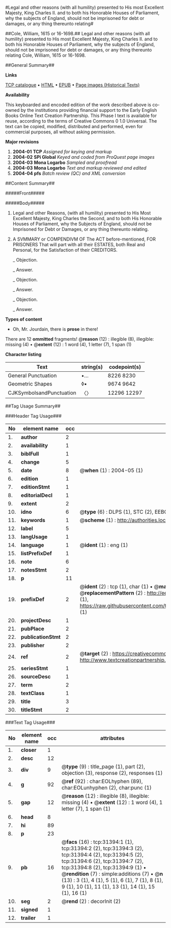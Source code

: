 #Legal and other reasons (with all humility) presented to His most Excellent Majesty, King Charles II. and to both his Honorable Houses of Parliament, why the subjects of England, should not be imprisoned for debt or damages, or any thing thereunto relating#

##Cole, William, 1615 or 16-1698.##
Legal and other reasons (with all humility) presented to His most Excellent Majesty, King Charles II. and to both his Honorable Houses of Parliament, why the subjects of England, should not be imprisoned for debt or damages, or any thing thereunto relating
Cole, William, 1615 or 16-1698.

##General Summary##

**Links**

[TCP catalogue](http://www.ota.ox.ac.uk/tcp/)  • 
[HTML](http://tei.it.ox.ac.uk/tcp/Texts-HTML/free/A33/A33726.html)  • 
[EPUB](http://tei.it.ox.ac.uk/tcp/Texts-EPUB/free/A33/A33726.epub) • 
[Page images (Historical Texts)](https://data.historicaltexts.jisc.ac.uk/view?pubId=eebo-99826982e&pageId=eebo-99826982e-31394-1)

**Availability**

This keyboarded and encoded edition of the
	       work described above is co-owned by the institutions
	       providing financial support to the Early English Books
	       Online Text Creation Partnership. This Phase I text is
	       available for reuse, according to the terms of Creative
	       Commons 0 1.0 Universal. The text can be copied,
	       modified, distributed and performed, even for
	       commercial purposes, all without asking permission.

**Major revisions**

1. __2004-01__ __TCP__ *Assigned for keying and markup*
1. __2004-02__ __SPi Global__ *Keyed and coded from ProQuest page images*
1. __2004-03__ __Mona Logarbo__ *Sampled and proofread*
1. __2004-03__ __Mona Logarbo__ *Text and markup reviewed and edited*
1. __2004-04__ __pfs__ *Batch review (QC) and XML conversion*

##Content Summary##

#####Front#####

#####Body#####

1. Legal and other Reasons, (with all humility) presented to His Most Excellent Majesty, King Charles the Second, and to both His Honorable Houses of Parliament, why the Subjects of England, should not be Imprisoned for Debt or Damages, or any thing thereunto relating.

1. A SVMMARY or COMPENDIVM OF The ACT before-mentioned, FOR PRISONERS That will part with all their ESTATES, both Real and Personal, for the Satisfaction of their CREDITORS.

    _ Objection.

    _ Answer.

    _ Objection.

    _ Answer.

    _ Objection.

    _ Answer.

**Types of content**

  * Oh, Mr. Jourdain, there is **prose** in there!

There are 12 **ommitted** fragments! 
 @__reason__ (12) : illegible (8), illegible: missing (4)  •  @__extent__ (12) : 1 word (4), 1 letter (7), 1 span (1)

**Character listing**


|Text|string(s)|codepoint(s)|
|---|---|---|
|General Punctuation|•…|8226 8230|
|Geometric Shapes|◊▪|9674 9642|
|CJKSymbolsandPunctuation|〈〉|12296 12297|

##Tag Usage Summary##

###Header Tag Usage###

|No|element name|occ|attributes|
|---|---|---|---|
|1.|__author__|2||
|2.|__availability__|1||
|3.|__biblFull__|1||
|4.|__change__|5||
|5.|__date__|8| @__when__ (1) : 2004-05 (1)|
|6.|__edition__|1||
|7.|__editionStmt__|1||
|8.|__editorialDecl__|1||
|9.|__extent__|2||
|10.|__idno__|6| @__type__ (6) : DLPS (1), STC (2), EEBO-CITATION (1), PROQUEST (1), VID (1)|
|11.|__keywords__|1| @__scheme__ (1) : http://authorities.loc.gov/ (1)|
|12.|__label__|5||
|13.|__langUsage__|1||
|14.|__language__|1| @__ident__ (1) : eng (1)|
|15.|__listPrefixDef__|1||
|16.|__note__|6||
|17.|__notesStmt__|2||
|18.|__p__|11||
|19.|__prefixDef__|2| @__ident__ (2) : tcp (1), char (1)  •  @__matchPattern__ (2) : ([0-9\-]+):([0-9IVX]+) (1), (.+) (1)  •  @__replacementPattern__ (2) : http://eebo.chadwyck.com/downloadtiff?vid=$1&page=$2 (1), https://raw.githubusercontent.com/textcreationpartnership/Texts/master/tcpchars.xml#$1 (1)|
|20.|__projectDesc__|1||
|21.|__pubPlace__|2||
|22.|__publicationStmt__|2||
|23.|__publisher__|2||
|24.|__ref__|2| @__target__ (2) : https://creativecommons.org/publicdomain/zero/1.0/ (1), http://www.textcreationpartnership.org/docs/. (1)|
|25.|__seriesStmt__|1||
|26.|__sourceDesc__|1||
|27.|__term__|2||
|28.|__textClass__|1||
|29.|__title__|3||
|30.|__titleStmt__|2||


###Text Tag Usage###

|No|element name|occ|attributes|
|---|---|---|---|
|1.|__closer__|1||
|2.|__desc__|12||
|3.|__div__|9| @__type__ (9) : title_page (1), part (2), objection (3), response (2), responses (1)|
|4.|__g__|92| @__ref__ (92) : char:EOLhyphen (89), char:EOLunhyphen (2), char:punc (1)|
|5.|__gap__|12| @__reason__ (12) : illegible (8), illegible: missing (4)  •  @__extent__ (12) : 1 word (4), 1 letter (7), 1 span (1)|
|6.|__head__|8||
|7.|__hi__|89||
|8.|__p__|23||
|9.|__pb__|16| @__facs__ (16) : tcp:31394:1 (1), tcp:31394:2 (2), tcp:31394:3 (2), tcp:31394:4 (2), tcp:31394:5 (2), tcp:31394:6 (2), tcp:31394:7 (2), tcp:31394:8 (2), tcp:31394:9 (1)  •  @__rendition__ (7) : simple:additions (7)  •  @__n__ (13) : 3 (1), 4 (1), 5 (1), 6 (1), 7 (1), 8 (1), 9 (1), 10 (1), 11 (1), 13 (1), 14 (1), 15 (1), 16 (1)|
|10.|__seg__|2| @__rend__ (2) : decorInit (2)|
|11.|__signed__|1||
|12.|__trailer__|1||
